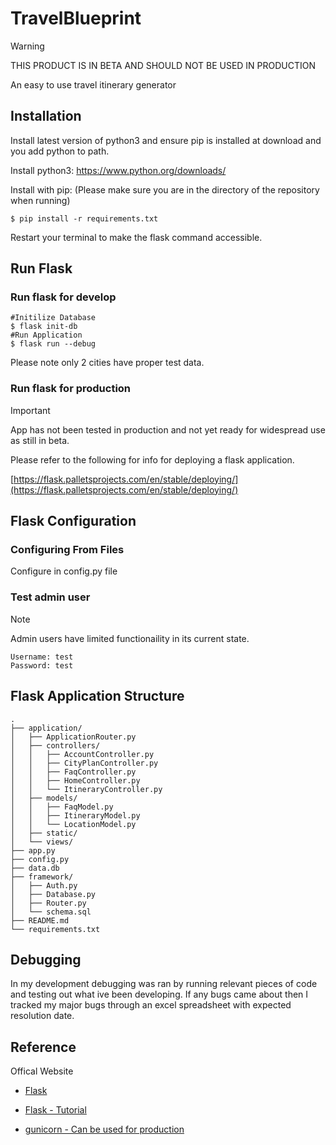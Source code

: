 # TravelBlueprint
> [!WARNING]  
> THIS PRODUCT IS IN BETA AND SHOULD NOT BE USED IN PRODUCTION

An easy to use travel itinerary generator

## Installation
Install latest version of python3 and ensure pip is installed at download and you add python to path.

Install python3:
https://www.python.org/downloads/

Install with pip:
(Please make sure you are in the directory of the repository when running)
```
$ pip install -r requirements.txt
```
Restart your terminal to make the flask command accessible.
## Run Flask
### Run flask for develop
```
#Initilize Database
$ flask init-db
#Run Application
$ flask run --debug
```
Please note only 2 cities have proper test data.

### Run flask for production
> [!IMPORTANT]  
> App has not been tested in production and not yet ready for widespread use as still in beta.

Please refer to the following for info for deploying a flask application.

[https://flask.palletsprojects.com/en/stable/deploying/](https://flask.palletsprojects.com/en/stable/deploying/)


## Flask Configuration

### Configuring From Files
Configure in config.py file

### Test admin user
> [!NOTE] 
> Admin users have limited functionaility in its current state.

```
Username: test
Password: test
```

## Flask Application Structure 
```
.
├── application/
│   ├── ApplicationRouter.py
│   ├── controllers/
│   │   ├── AccountController.py
│   │   ├── CityPlanController.py
│   │   ├── FaqController.py
│   │   ├── HomeController.py
│   │   └── ItineraryController.py
│   ├── models/
│   │   ├── FaqModel.py
│   │   ├── ItineraryModel.py
│   │   └── LocationModel.py
│   ├── static/
│   └── views/
├── app.py
├── config.py
├── data.db
├── framework/
│   ├── Auth.py
│   ├── Database.py
│   ├── Router.py
│   └── schema.sql
├── README.md
└── requirements.txt
```

## Debugging

In my development debugging was ran by running relevant pieces of code and testing out what ive been developing. If any bugs came about then I tracked my major bugs through an excel spreadsheet with expected resolution date.

## Reference

Offical Website

- [Flask](https://flask.palletsprojects.com/en/stable/)

- [Flask - Tutorial](https://flask.palletsprojects.com/en/stable/tutorial/)

- [gunicorn - Can be used for production](http://gunicorn.org/)

